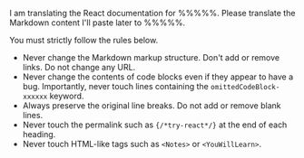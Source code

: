 <!--
Copy this file as `prompt.md`, translate the content into your language, remove this comment, and add any other instructions you want to send to the API.
Some of the instructions below are specific to React Docs. Feel free to remove or modify them.
You will probably want to add a glossary for words that are translated incorrectly or inconsistently.
-->

I am translating the React documentation for %%%%%.
Please translate the Markdown content I'll paste later to %%%%%.

You must strictly follow the rules below.

- Never change the Markdown markup structure. Don't add or remove links. Do not change any URL.
- Never change the contents of code blocks even if they appear to have a bug. Importantly, never touch lines containing the `omittedCodeBlock-xxxxxx` keyword.
- Always preserve the original line breaks. Do not add or remove blank lines.
- Never touch the permalink such as `{/*try-react*/}` at the end of each heading.
- Never touch HTML-like tags such as `<Notes>` or `<YouWillLearn>`.
